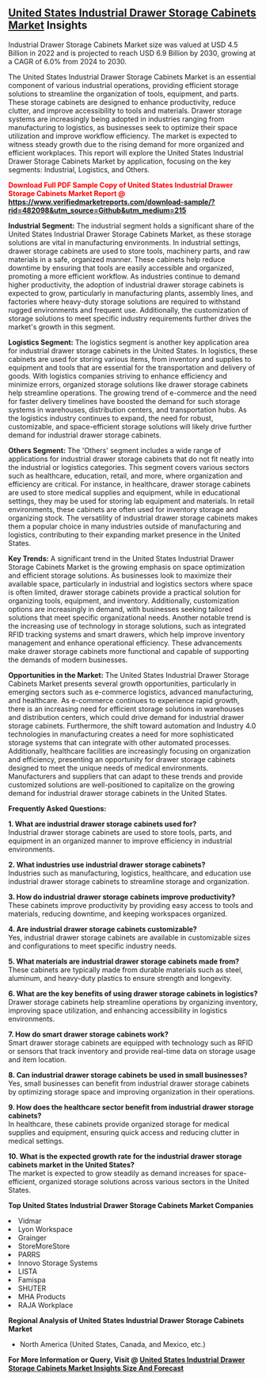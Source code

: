 <h2><a href="https://www.verifiedmarketreports.com/download-sample/?rid=482098&amp;utm_source=Github&amp;utm_medium=215" target="_blank">United States Industrial Drawer Storage Cabinets Market</a> Insights</h2><p>Industrial Drawer Storage Cabinets Market size was valued at USD 4.5 Billion in 2022 and is projected to reach USD 6.9 Billion by 2030, growing at a CAGR of 6.0% from 2024 to 2030.</p><p><p>The United States Industrial Drawer Storage Cabinets Market is an essential component of various industrial operations, providing efficient storage solutions to streamline the organization of tools, equipment, and parts. These storage cabinets are designed to enhance productivity, reduce clutter, and improve accessibility to tools and materials. Drawer storage systems are increasingly being adopted in industries ranging from manufacturing to logistics, as businesses seek to optimize their space utilization and improve workflow efficiency. The market is expected to witness steady growth due to the rising demand for more organized and efficient workplaces. This report will explore the United States Industrial Drawer Storage Cabinets Market by application, focusing on the key segments: Industrial, Logistics, and Others.</p><p><strong><p><span class=""><span style="color: #ff0000;"><strong>Download Full PDF Sample Copy of United States Industrial Drawer Storage Cabinets Market Report</strong> @ </span><a href="https://www.verifiedmarketreports.com/download-sample/?rid=482098&amp;utm_source=Github&amp;utm_medium=215" target="_blank">https://www.verifiedmarketreports.com/download-sample/?rid=482098&amp;utm_source=Github&amp;utm_medium=215</a></span></p></strong></p><p><strong>Industrial Segment:</strong> The industrial segment holds a significant share of the United States Industrial Drawer Storage Cabinets Market, as these storage solutions are vital in manufacturing environments. In industrial settings, drawer storage cabinets are used to store tools, machinery parts, and raw materials in a safe, organized manner. These cabinets help reduce downtime by ensuring that tools are easily accessible and organized, promoting a more efficient workflow. As industries continue to demand higher productivity, the adoption of industrial drawer storage cabinets is expected to grow, particularly in manufacturing plants, assembly lines, and factories where heavy-duty storage solutions are required to withstand rugged environments and frequent use. Additionally, the customization of storage solutions to meet specific industry requirements further drives the market's growth in this segment.<p><strong>Logistics Segment:</strong> The logistics segment is another key application area for industrial drawer storage cabinets in the United States. In logistics, these cabinets are used for storing various items, from inventory and supplies to equipment and tools that are essential for the transportation and delivery of goods. With logistics companies striving to enhance efficiency and minimize errors, organized storage solutions like drawer storage cabinets help streamline operations. The growing trend of e-commerce and the need for faster delivery timelines have boosted the demand for such storage systems in warehouses, distribution centers, and transportation hubs. As the logistics industry continues to expand, the need for robust, customizable, and space-efficient storage solutions will likely drive further demand for industrial drawer storage cabinets.<p><strong>Others Segment:</strong> The 'Others' segment includes a wide range of applications for industrial drawer storage cabinets that do not fit neatly into the industrial or logistics categories. This segment covers various sectors such as healthcare, education, retail, and more, where organization and efficiency are critical. For instance, in healthcare, drawer storage cabinets are used to store medical supplies and equipment, while in educational settings, they may be used for storing lab equipment and materials. In retail environments, these cabinets are often used for inventory storage and organizing stock. The versatility of industrial drawer storage cabinets makes them a popular choice in many industries outside of manufacturing and logistics, contributing to their expanding market presence in the United States.<p><strong>Key Trends:</strong> A significant trend in the United States Industrial Drawer Storage Cabinets Market is the growing emphasis on space optimization and efficient storage solutions. As businesses look to maximize their available space, particularly in industrial and logistics sectors where space is often limited, drawer storage cabinets provide a practical solution for organizing tools, equipment, and inventory. Additionally, customization options are increasingly in demand, with businesses seeking tailored solutions that meet specific organizational needs. Another notable trend is the increasing use of technology in storage solutions, such as integrated RFID tracking systems and smart drawers, which help improve inventory management and enhance operational efficiency. These advancements make drawer storage cabinets more functional and capable of supporting the demands of modern businesses.<p><strong>Opportunities in the Market:</strong> The United States Industrial Drawer Storage Cabinets Market presents several growth opportunities, particularly in emerging sectors such as e-commerce logistics, advanced manufacturing, and healthcare. As e-commerce continues to experience rapid growth, there is an increasing need for efficient storage solutions in warehouses and distribution centers, which could drive demand for industrial drawer storage cabinets. Furthermore, the shift toward automation and Industry 4.0 technologies in manufacturing creates a need for more sophisticated storage systems that can integrate with other automated processes. Additionally, healthcare facilities are increasingly focusing on organization and efficiency, presenting an opportunity for drawer storage cabinets designed to meet the unique needs of medical environments. Manufacturers and suppliers that can adapt to these trends and provide customized solutions are well-positioned to capitalize on the growing demand for industrial drawer storage cabinets in the United States.<p><strong>Frequently Asked Questions:</strong></p><p><strong>1. What are industrial drawer storage cabinets used for?</strong><br> Industrial drawer storage cabinets are used to store tools, parts, and equipment in an organized manner to improve efficiency in industrial environments.</p><p><strong>2. What industries use industrial drawer storage cabinets?</strong><br> Industries such as manufacturing, logistics, healthcare, and education use industrial drawer storage cabinets to streamline storage and organization.</p><p><strong>3. How do industrial drawer storage cabinets improve productivity?</strong><br> These cabinets improve productivity by providing easy access to tools and materials, reducing downtime, and keeping workspaces organized.</p><p><strong>4. Are industrial drawer storage cabinets customizable?</strong><br> Yes, industrial drawer storage cabinets are available in customizable sizes and configurations to meet specific industry needs.</p><p><strong>5. What materials are industrial drawer storage cabinets made from?</strong><br> These cabinets are typically made from durable materials such as steel, aluminum, and heavy-duty plastics to ensure strength and longevity.</p><p><strong>6. What are the key benefits of using drawer storage cabinets in logistics?</strong><br> Drawer storage cabinets help streamline operations by organizing inventory, improving space utilization, and enhancing accessibility in logistics environments.</p><p><strong>7. How do smart drawer storage cabinets work?</strong><br> Smart drawer storage cabinets are equipped with technology such as RFID or sensors that track inventory and provide real-time data on storage usage and item location.</p><p><strong>8. Can industrial drawer storage cabinets be used in small businesses?</strong><br> Yes, small businesses can benefit from industrial drawer storage cabinets by optimizing storage space and improving organization in their operations.</p><p><strong>9. How does the healthcare sector benefit from industrial drawer storage cabinets?</strong><br> In healthcare, these cabinets provide organized storage for medical supplies and equipment, ensuring quick access and reducing clutter in medical settings.</p><p><strong>10. What is the expected growth rate for the industrial drawer storage cabinets market in the United States?</strong><br> The market is expected to grow steadily as demand increases for space-efficient, organized storage solutions across various sectors in the United States.</p></p><p><strong>Top United States Industrial Drawer Storage Cabinets Market Companies</strong></p><div data-test-id=""><p><li>Vidmar</li><li> Lyon Workspace</li><li> Grainger</li><li> StoreMoreStore</li><li> PARRS</li><li> Innovo Storage Systems</li><li> LISTA</li><li> Famispa</li><li> SHUTER</li><li> MHA Products</li><li> RAJA Workplace</li></p><div><strong>Regional Analysis of&nbsp;United States Industrial Drawer Storage Cabinets Market</strong></div><ul><li dir="ltr"><p dir="ltr">North America&nbsp;(United States, Canada, and Mexico, etc.)</p></li></ul><p><strong>For More Information or Query, Visit @&nbsp;</strong><strong><a href="https://www.verifiedmarketreports.com/product/industrial-drawer-storage-cabinets-market/?utm_source=Github&amp;utm_medium=215" target="_blank">United States Industrial Drawer Storage Cabinets Market Insights Size And Forecast</a></strong></p></div>
